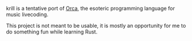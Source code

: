 krill is a tentative port of [Orca](https://hundredrabbits.itch.io/orca), the
esoteric programming language for music livecoding.

This project is not meant to be usable, it is mostly an opportunity for me to
do something fun while learning Rust.
